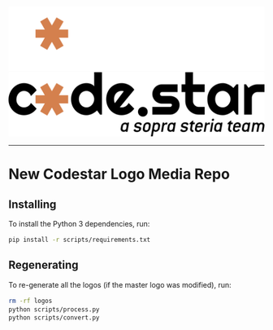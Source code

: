 ![](./logos/png/dark/tagline/transparent/logo_orange_dark_transparent_tagline@2x.png#gh-dark-mode-only)
![](./logos/png/light/tagline/transparent/logo_orange_light_transparent_tagline@2x.png#gh-light-mode-only)

---

# New Codestar Logo Media Repo

## Installing

To install the Python 3 dependencies, run:

```sh
pip install -r scripts/requirements.txt
```

## Regenerating

To re-generate all the logos (if the master logo was modified), run:

```sh
rm -rf logos
python scripts/process.py
python scripts/convert.py
```
